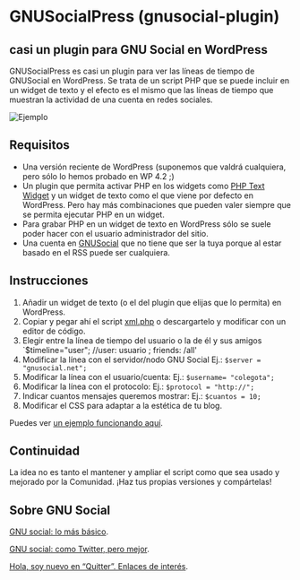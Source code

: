 # GNUSocialPress (gnusocial-plugin)
## casi un plugin para GNU Social en WordPress

GNUSocialPress es casi un plugin para ver las líneas de tiempo de GNUSocial en WordPress.
Se trata de un script PHP que se puede incluir en un widget de texto y el efecto es el mismo que las líneas de tiempo que muestran la actividad de una cuenta en redes sociales.

![Ejemplo](http://www.fotolibre.org/albums/userpics/10002/normal_gnusocialpress.png)

## Requisitos
* Una versión reciente de WordPress (suponemos que valdrá cualquiera, pero sólo lo hemos probado en WP 4.2 ;)
* Un plugin que permita activar PHP en los widgets como [PHP Text Widget](https://wordpress.org/plugins/php-text-widget/) y  un widget de texto como el que viene por defecto en WordPress. Pero hay más combinaciones que pueden valer siempre que se permita ejecutar PHP en un widget.
* Para grabar PHP en un widget de texto en WordPress sólo se suele poder hacer con el usuario administrador del sitio.
* Una cuenta en [GNUSocial](https://flosspirit.wordpress.com/2014/10/12/gnu-social-como-twitter-pero-mejor/) que no tiene que ser la tuya porque al estar basado en el RSS puede ser cualquiera.


## Instrucciones
1. Añadir un widget de texto (o el del plugin que elijas que lo permita) en WordPress.
2. Copiar y pegar ahí el script [xml.php](https://github.com/escobrice/gnusocial-plugin/blob/master/xml.php) o descargartelo y modificar con un editor de código.
3. Elegir entre la línea de tiempo del usuario o la de él y sus amigos
    `$timeline="user"; //user: usuario ; friends: /all' 
3. Modificar la línea con el servidor/nodo GNU Social
    Ej.: `$server = "gnusocial.net";`
4. Modificar la línea con el usuario/cuenta:
    Ej.: `$username= "colegota";`
5. Modificar la línea con el protocolo:
    Ej.: `$protocol = "http://";`
4. Indicar cuantos mensajes queremos mostrar:
    Ej.: `$cuantos = 10;`
7. Modificar el CSS para adaptar a la estética de tu blog.

Puedes ver [un ejemplo funcionando aquí](http://colegota.fotolibre.net).

## Continuidad
La idea no es tanto el mantener y ampliar el script como que sea usado y mejorado por la Comunidad.
¡Haz tus propias versiones y compártelas!

## Sobre GNU Social
[GNU social: lo más básico](https://flosspirit.wordpress.com/2015/01/16/gnu-social-lo-mas-basico/).

[GNU social: como Twitter, pero mejor](https://flosspirit.wordpress.com/2014/10/12/gnu-social-como-twitter-pero-mejor/).

[Hola, soy nuevo en “Quitter”. Enlaces de interés](https://flosspirit.wordpress.com/2015/01/17/quitter/).



